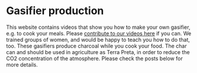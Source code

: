 # Gasifier production

This website contains videos that show you how to make your own gasifier, e.g. to cook your meals. Please [contribute to our videos here](https://github.com/zorbathegreek/gasifier-production/blob/master/how-to-contribute.md) if you can. We trained groups of women, and would be happy to teach you how to do that, too. These gasifiers produce charcoal while you cook your food. The char can and should be used in agriculture as Terra Preta, in order to reduce the CO2 concentration of the atmosphere. Please check the posts below for more details. 
